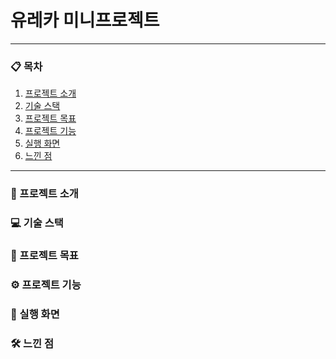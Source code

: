<p align="center">
  <h1>유레카 미니프로젝트</h1>
</p>

---

### 📋 목차

1. [프로젝트 소개](#프로젝트-소개)
2. [기술 스택](#기술-스택)
3. [프로젝트 목표](#프로젝트-목표)
4. [프로젝트 기능](#프로젝트-기능)
5. [실행 화면](#실행-화면)
6. [느낀 점](#느낀-점)
---

### 📝 프로젝트 소개

### 💻 기술 스택

### 🎯 프로젝트 목표

### ⚙️ 프로젝트 기능

### 📸 실행 화면

### 🛠️ 느낀 점